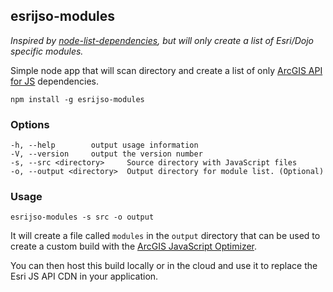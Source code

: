 ## esrijso-modules

*Inspired by [node-list-dependencies](https://github.com/mrjoelkemp/node-list-dependencies), but will only create a list of Esri/Dojo specific modules.*

Simple node app that will scan directory and create a list of
only [ArcGIS API for JS](https://developers.arcgis.com/javascript/) dependencies.

````
npm install -g esrijso-modules
````

### Options
````
-h, --help        output usage information
-V, --version     output the version number
-s, --src <directory>     Source directory with JavaScript files
-o, --output <directory>  Output directory for module list. (Optional)
````

### Usage
````
esrijso-modules -s src -o output
````

It will create a file called `modules` in the `output` directory that can be used to create a custom build with the [ArcGIS JavaScript Optimizer](https://jso.arcgis.com/).

You can then host this build locally or in the cloud and use it to replace the Esri JS API CDN in your application.
